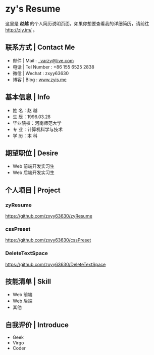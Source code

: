 # zy's Resume

这里是 **赵越** 的个人简历说明页面。如果你想要查看我的详细简历，请前往 <http://ziy.im/> 。

## 联系方式 | Contact Me

- 邮件 | Mail : <a href="mailto:i@zyis.me">&nbsp;&nbsp;varzy@live.com</a>  
- 电话 | Tel Number : +86 155 6525 2838
- 微信 | Wechat : zxyy63630
- 博客 | Blog : <a href="http://www.zyis.me/" target="_blank">www.zyis.me</a>

## 基本信息 | Info

- 姓 名：赵 越
- 生 辰：1996.03.28
- 毕业院校：河南师范大学
- 专 业：计算机科学与技术
- 学 历：本 科

## 期望职位 | Desire

- Web 前端开发实习生
- Web 后端开发实习生

## 个人项目 | Project

### zyResume

<https://github.com/zxyy63630/zyResume>

### cssPreset

<https://github.com/zxyy63630/cssPreset>

### DeleteTextSpace

<https://github.com/zxyy63630/DeleteTextSpace>

## 技能清单 | Skill

- Web 前端
- Web 后端
- 其他

## 自我评价 | Introduce

- Geek
- Virgo
- Coder
